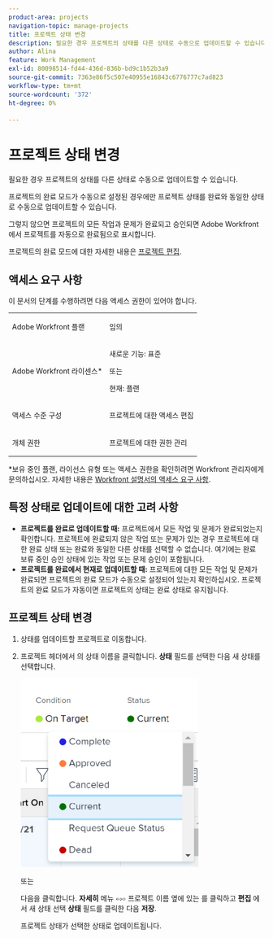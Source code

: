 ```yaml
---
product-area: projects
navigation-topic: manage-projects
title: 프로젝트 상태 변경
description: 필요한 경우 프로젝트의 상태를 다른 상태로 수동으로 업데이트할 수 있습니다. 프로젝트의 완료 모드가 수동으로 설정된 경우에만 프로젝트 상태를 완료와 동일한 상태로 수동으로 업데이트할 수 있습니다.
author: Alina
feature: Work Management
exl-id: 80098514-fd44-436d-836b-bd9c1b52b3a9
source-git-commit: 7363e86f5c507e40955e16843c6776777c7ad823
workflow-type: tm+mt
source-wordcount: '372'
ht-degree: 0%

---
```


# 프로젝트 상태 변경

<!--Audited: 02/2024-->

필요한 경우 프로젝트의 상태를 다른 상태로 수동으로 업데이트할 수 있습니다.

프로젝트의 완료 모드가 수동으로 설정된 경우에만 프로젝트 상태를 완료와 동일한 상태로 수동으로 업데이트할 수 있습니다.

그렇지 않으면 프로젝트의 모든 작업과 문제가 완료되고 승인되면 Adobe Workfront에서 프로젝트를 자동으로 완료됨으로 표시합니다.

프로젝트의 완료 모드에 대한 자세한 내용은 [프로젝트 편집](/help/quicksilver/manage-work/projects/manage-projects/edit-projects.md).

## 액세스 요구 사항

이 문서의 단계를 수행하려면 다음 액세스 권한이 있어야 합니다.

<table style="table-layout:auto"> 
 <col> 
 <col> 
 <tbody> 
  <tr> 
   <td role="rowheader">Adobe Workfront 플랜</td> 
   <td> <p>임의</p> </td> 
  </tr> 
  <tr> 
   <td role="rowheader">Adobe Workfront 라이센스*</td> 
   <td> <p>새로운 기능: 표준 </p> 
   또는
   <p>현재: 플랜 </p>
   </td> 
  </tr> 
  <tr> 
   <td role="rowheader">액세스 수준 구성</td> 
   <td> <p>프로젝트에 대한 액세스 편집</p> </td> 
  </tr> 
  <tr> 
   <td role="rowheader">개체 권한</td> 
   <td> <p>프로젝트에 대한 권한 관리</p> </td> 
  </tr> 
 </tbody> 
</table>

&#42;보유 중인 플랜, 라이선스 유형 또는 액세스 권한을 확인하려면 Workfront 관리자에게 문의하십시오. 자세한 내용은 [Workfront 설명서의 액세스 요구 사항](/help/quicksilver/administration-and-setup/add-users/access-levels-and-object-permissions/access-level-requirements-in-documentation.md).

## 특정 상태로 업데이트에 대한 고려 사항

* **프로젝트를 완료로 업데이트할 때:** 프로젝트에서 모든 작업 및 문제가 완료되었는지 확인합니다. 프로젝트에 완료되지 않은 작업 또는 문제가 있는 경우 프로젝트에 대한 완료 상태 또는 완료와 동일한 다른 상태를 선택할 수 없습니다. 여기에는 완료 보류 중인 승인 상태에 있는 작업 또는 문제 승인이 포함됩니다.
* **프로젝트를 완료에서 현재로 업데이트할 때:** 프로젝트에 대한 모든 작업 및 문제가 완료되면 프로젝트의 완료 모드가 수동으로 설정되어 있는지 확인하십시오. 프로젝트의 완료 모드가 자동이면 프로젝트의 상태는 완료 상태로 유지됩니다.

## 프로젝트 상태 변경

1. 상태를 업데이트할 프로젝트로 이동합니다.
1. 프로젝트 헤더에서 의 상태 이름을 클릭합니다. **상태** 필드를 선택한 다음 새 상태를 선택합니다.

   ![](assets/change-project-status-in-header-drop-down-nwe-350x371.png)

   또는

   다음을 클릭합니다. **자세히** 메뉴 ![](assets/qs-more-menu.png) 프로젝트 이름 옆에 있는 를 클릭하고 **편집** 에서 새 상태 선택 **상태** 필드를 클릭한 다음 **저장**.

   프로젝트 상태가 선택한 상태로 업데이트됩니다.
